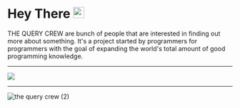 <h1>Hey There <img src="https://media.giphy.com/media/hvRJCLFzcasrR4ia7z/giphy.gif" width="25px"></h1>
<p >THE QUERY CREW are bunch of people that are interested in finding out more about something. It's a project started by programmers for programmers with the goal of expanding the world's total amount of good programming knowledge.</p>

<hr>
<p>
 
  <img src="https://readme-typing-svg.herokuapp.com?lines=Bugging+The+Bug!;Pushing+Limits!;&center=true&width=180&height=25&size=20">
</p>
<hr>

![the query crew (2)](https://user-images.githubusercontent.com/65110262/129517672-9532777d-4f54-4b44-84c0-90d7f3ef6d84.png)


